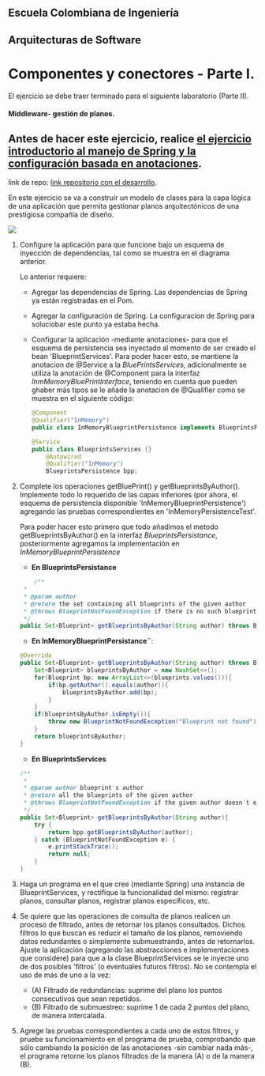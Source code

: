## Escuela Colombiana de Ingeniería

## Arquitecturas de Software

# Componentes y conectores - Parte I.

El ejercicio se debe traer terminado para el siguiente laboratorio (Parte II).

#### Middleware- gestión de planos.


## Antes de hacer este ejercicio, realice [el ejercicio introductorio al manejo de Spring y la configuración basada en anotaciones](https://github.com/ARSW-ECI/Spring_LightweightCont_Annotation-DI_Example).

link de repo: [link repositorio con el desarrollo](https://github.com/MiltonGutierrez/LAB04.1-ARSW).


En este ejercicio se va a construír un modelo de clases para la capa lógica de una aplicación que permita gestionar planos arquitectónicos de una prestigiosa compañia de diseño. 

![](img/ClassDiagram1.png)

1. Configure la aplicación para que funcione bajo un esquema de inyección de dependencias, tal como se muestra en el diagrama anterior.


	Lo anterior requiere:

	* Agregar las dependencias de Spring.
		Las dependencias de Spring ya están registradas en el Pom.
	* Agregar la configuración de Spring.
		La configuracion de Spring para soluciobar este punto ya estaba hecha.
	* Configurar la aplicación -mediante anotaciones- para que el esquema de persistencia sea inyectado al momento de ser creado el bean 'BlueprintServices'.
		Para poder hacer esto, se mantiene la anotacion de @Service a la *BluePrintsServices*, adicionalmente se utiliza la anotación de @Component para la interfaz *InmMemoryBluePrintInterface*, teniendo en cuenta que pueden ghaber más tipos se le añade la anotacion de @Qualifier como se muestra en el siguiente código: 

		```java
		@Component
		@Qualifier("InMemory")
		public class InMemoryBlueprintPersistence implements BlueprintsPersistence{}
		```
		```java
		@Service
		public class BlueprintsServices {}
    		@Autowired
    		@Qualifier("InMemory")
    		BlueprintsPersistence bpp;
		```

2. Complete los operaciones getBluePrint() y getBlueprintsByAuthor(). Implemente todo lo requerido de las capas inferiores (por ahora, el esquema de persistencia disponible 'InMemoryBlueprintPersistence') agregando las pruebas correspondientes en 'InMemoryPersistenceTest'.
	
	Para poder hacer esto primero que todo añadimos el metodo getBlueprintsByAuthor() en la interfaz *BlueprintsPersistance*, posteriormente agregamos la implementación en *InMemoryBlueprintPersistence*

	- **En BlueprintsPersistance**
	```java
		/**
     * 
     * @param author
     * @return the set containing all blueprints of the given author
     * @throws BlueprintNotFoundException if there is no such blueprint
     */
    public Set<Blueprint> getBlueprintsByAuthor(String author) throws BlueprintNotFoundException;
	```

	- **En InMemoryBlueprintPersistance¨**:
	```java
	@Override
    public Set<Blueprint> getBlueprintsByAuthor(String author) throws BlueprintNotFoundException {
        Set<Blueprint> blueprintsByAuthor = new HashSet<>();
        for(Blueprint bp: new ArrayList<>(blueprints.values())){
            if(bp.getAuthor().equals(author)){
                blueprintsByAuthor.add(bp);
            }
        }
        if(blueprintsByAuthor.isEmpty()){
            throw new BlueprintNotFoundException("Blueprint not found");
        }
        return blueprintsByAuthor;
    }
	```

	- **En BlueprintsServices**
	```java
	/**
     * 
     * @param author blueprint's author
     * @return all the blueprints of the given author
     * @throws BlueprintNotFoundException if the given author doesn't exist
     */
    public Set<Blueprint> getBlueprintsByAuthor(String author){
        try {
            return bpp.getBlueprintsByAuthor(author);
        } catch (BlueprintNotFoundException e) {
            e.printStackTrace();
            return null;
        }
    }
	```

3. Haga un programa en el que cree (mediante Spring) una instancia de BlueprintServices, y rectifique la funcionalidad del mismo: registrar planos, consultar planos, registrar planos específicos, etc.

4. Se quiere que las operaciones de consulta de planos realicen un proceso de filtrado, antes de retornar los planos consultados. Dichos filtros lo que buscan es reducir el tamaño de los planos, removiendo datos redundantes o simplemente submuestrando, antes de retornarlos. Ajuste la aplicación (agregando las abstracciones e implementaciones que considere) para que a la clase BlueprintServices se le inyecte uno de dos posibles 'filtros' (o eventuales futuros filtros). No se contempla el uso de más de uno a la vez:
	* (A) Filtrado de redundancias: suprime del plano los puntos consecutivos que sean repetidos.
	* (B) Filtrado de submuestreo: suprime 1 de cada 2 puntos del plano, de manera intercalada.

5. Agrege las pruebas correspondientes a cada uno de estos filtros, y pruebe su funcionamiento en el programa de prueba, comprobando que sólo cambiando la posición de las anotaciones -sin cambiar nada más-, el programa retorne los planos filtrados de la manera (A) o de la manera (B). 
